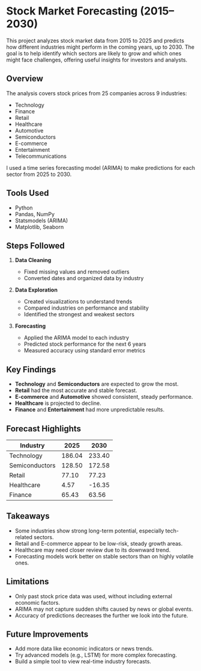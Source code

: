# Stock Market Forecasting (2015–2030)

This project analyzes stock market data from 2015 to 2025 and predicts how different industries might perform in the coming years, up to 2030. The goal is to help identify which sectors are likely to grow and which ones might face challenges, offering useful insights for investors and analysts.

## Overview

The analysis covers stock prices from 25 companies across 9 industries:

- Technology
- Finance
- Retail
- Healthcare
- Automotive
- Semiconductors
- E-commerce
- Entertainment
- Telecommunications

I used a time series forecasting model (ARIMA) to make predictions for each sector from 2025 to 2030.

## Tools Used

- Python
- Pandas, NumPy
- Statsmodels (ARIMA)
- Matplotlib, Seaborn

## Steps Followed

1. **Data Cleaning**  
   - Fixed missing values and removed outliers  
   - Converted dates and organized data by industry  

2. **Data Exploration**  
   - Created visualizations to understand trends  
   - Compared industries on performance and stability  
   - Identified the strongest and weakest sectors  

3. **Forecasting**  
   - Applied the ARIMA model to each industry  
   - Predicted stock performance for the next 6 years  
   - Measured accuracy using standard error metrics

## Key Findings

- **Technology** and **Semiconductors** are expected to grow the most.
- **Retail** had the most accurate and stable forecast.
- **E-commerce** and **Automotive** showed consistent, steady performance.
- **Healthcare** is projected to decline.
- **Finance** and **Entertainment** had more unpredictable results.

## Forecast Highlights

| Industry        | 2025  | 2030  |
|----------------|-------|-------|
| Technology      | 186.04 | 233.40 |
| Semiconductors  | 128.50 | 172.58 |
| Retail          | 77.10  | 77.23  |
| Healthcare      | 4.57   | -16.35 |
| Finance         | 65.43  | 63.56  |

## Takeaways

- Some industries show strong long-term potential, especially tech-related sectors.
- Retail and E-commerce appear to be low-risk, steady growth areas.
- Healthcare may need closer review due to its downward trend.
- Forecasting models work better on stable sectors than on highly volatile ones.

## Limitations

- Only past stock price data was used, without including external economic factors.
- ARIMA may not capture sudden shifts caused by news or global events.
- Accuracy of predictions decreases the further we look into the future.

## Future Improvements

- Add more data like economic indicators or news trends.
- Try advanced models (e.g., LSTM) for more complex forecasting.
- Build a simple tool to view real-time industry forecasts.
